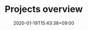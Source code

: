 ---
title: "Projects overview"
date: 2020-01-19T15:43:38+09:00
description: repositories, works overview page
enableBio: false
---